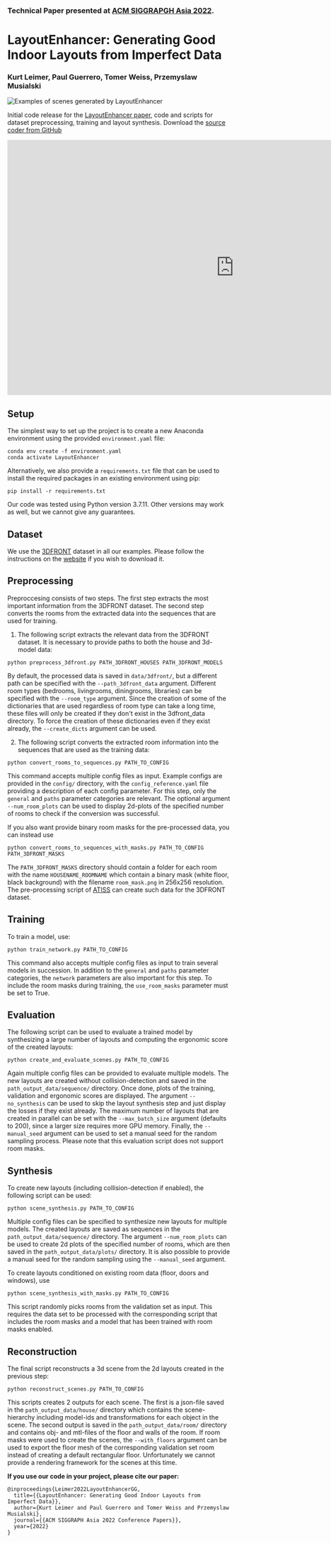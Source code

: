 ### Technical Paper presented at [ACM SIGGRAPGH Asia 2022](https://sa2022.siggraph.org/en/full-program/). 
# LayoutEnhancer: Generating Good Indoor Layouts from Imperfect Data
### Kurt Leimer, Paul Guerrero, Tomer Weiss, Przemyslaw Musialski





![Examples of scenes generated by LayoutEnhancer](img/teaser.png)


Initial code release for the [LayoutEnhancer paper](https://arxiv.org/abs/2202.00185), code and scripts for dataset preprocessing, training and layout synthesis.
Download the [source coder from GitHub](https://github.com/kleimertu/humancentriclayouts)

<iframe width="1024" height="576" src="https://www.youtube.com/embed/u0Yfi5Rh7N4" title="LayoutEnhancer: Generating Good Indoor Layouts from Imperfect Data" frameborder="0" allow="accelerometer; autoplay; clipboard-write; encrypted-media; gyroscope; picture-in-picture" allowfullscreen></iframe>

## Setup
The simplest way to set up the project is to create a new Anaconda environment using the provided `environment.yaml` file:
```
conda env create -f environment.yaml
conda activate LayoutEnhancer
```
Alternatively, we also provide a `requirements.txt` file that can be used to install the required packages in an existing environment using pip:
```
pip install -r requirements.txt
```
Our code was tested using Python version 3.7.11. Other versions may work as well, but we cannot give any guarantees.

## Dataset
We use the [3DFRONT](https://tianchi.aliyun.com/specials/promotion/alibaba-3d-scene-dataset) dataset in all our examples. Please follow the instructions on the [website](https://tianchi.aliyun.com/specials/promotion/alibaba-3d-scene-dataset) if you wish to download it.

## Preprocessing
Preproccesing consists of two steps. The first step extracts the most important information from the 3DFRONT dataset. The second step converts the rooms from the extracted data into the sequences that are used for training.

1. The following script extracts the relevant data from the 3DFRONT dataset. It is necessary to provide paths to both the house and 3d-model data:
```
python preprocess_3dfront.py PATH_3DFRONT_HOUSES PATH_3DFRONT_MODELS
```
By default, the processed data is saved in `data/3dfront/`, but a different path can be specified with the `--path_3dfront_data` argument. Different room types (bedrooms, livingrooms, diningrooms, libraries) can be specified with the `--room_type` argument. Since the creation of some of the dictionaries that are used regardless of room type can take a long time, these files will only be created if they don't exist in the 3dfront_data directory. To force the creation of these dictionaries even if they exist already, the `--create_dicts` argument can be used.

2. The following script converts the extracted room information into the sequences that are used as the training data:
```
python convert_rooms_to_sequences.py PATH_TO_CONFIG
```
This command accepts multiple config files as input. Example configs are provided in the `config/` directory, with the `config_reference.yaml` file providing a description of each config parameter. For this step, only the `general` and `paths` parameter categories are relevant. The optional argument `--num_room_plots` can be used to display 2d-plots of the specified number of rooms to check if the conversion was successful.

If you also want provide binary room masks for the pre-processed data, you can instead use
```
python convert_rooms_to_sequences_with_masks.py PATH_TO_CONFIG PATH_3DFRONT_MASKS
```
The `PATH_3DFRONT_MASKS` directory should contain a folder for each room with the name `HOUSENAME_ROOMNAME` which contain a binary mask (white floor, black background) with the filename `room_mask.png` in 256x256 resolution. The pre-processing script of [ATISS](https://github.com/nv-tlabs/atiss) can create such data for the 3DFRONT dataset.

## Training
To train a model, use:
```
python train_network.py PATH_TO_CONFIG
```
This command also accepts multiple config files as input to train several models in succession. In addition to the `general` and `paths` parameter categories, the `network` parameters are also important for this step. To include the room masks during training, the `use_room_masks` parameter must be set to True.

## Evaluation
The following script can be used to evaluate a trained model by synthesizing a large number of layouts and computing the ergonomic score of the created layouts:
```
python create_and_evaluate_scenes.py PATH_TO_CONFIG
```
Again multiple config files can be provided to evaluate multiple models. The new layouts are created without collision-detection and saved in the `path_output_data/sequence/` directory. Once done, plots of the training, validation and ergonomic scores are displayed. The argument `--no_synthesis` can be used to skip the layout synthesis step and just display the losses if they exist already. The maximum number of layouts that are created in parallel can be set with the `--max_batch_size` argument (defaults to 200), since a larger size requires more GPU memory. Finally, the `--manual_seed` argument can be used to set a manual seed for the random sampling process. Please note that this evaluation script does not support room masks.

## Synthesis
To create new layouts (including collision-detection if enabled), the following script can be used:
```
python scene_synthesis.py PATH_TO_CONFIG
```
Multiple config files can be specified to synthesize new layouts for multiple models. The created layouts are saved as sequences in the `path_output_data/sequence/` directory. The argument `--num_room_plots` can be used to create 2d plots of the specified number of rooms, which are then saved in the `path_output_data/plots/` directory. It is also possible to provide a manual seed for the random sampling using the `--manual_seed` argument.

To create layouts conditioned on existing room data (floor, doors and windows), use
```
python scene_synthesis_with_masks.py PATH_TO_CONFIG
```
This script randomly picks rooms from the validation set as input. This requires the data set to be processed with the corresponding script that includes the room masks and a model that has been trained with room masks enabled.

## Reconstruction
The final script reconstructs a 3d scene from the 2d layouts created in the previous step:
```
python reconstruct_scenes.py PATH_TO_CONFIG
```
This scripts creates 2 outputs for each scene. The first is a json-file saved in the `path_output_data/house/` directory which contains the scene-hierarchy including model-ids and transformations for each object in the scene. The second output is saved in the `path_output_data/room/` directory and contains obj- and mtl-files of the floor and walls of the room. If room masks were used to create the scenes, the `--with_floors` argument can be used to export the floor mesh of the corresponding validation set room instead of creating a default rectangular floor. Unfortunately we cannot provide a rendering framework for the scenes at this time. 

**If you use our code in your project, please cite our paper:**

```
@inproceedings{Leimer2022LayoutEnhancerGG,
  title={{LayoutEnhancer: Generating Good Indoor Layouts from Imperfect Data}},
  author={Kurt Leimer and Paul Guerrero and Tomer Weiss and Przemyslaw Musialski},
  journal={{ACM SIGGRAPH Asia 2022 Conference Papers}},
  year={2022}
}
```
